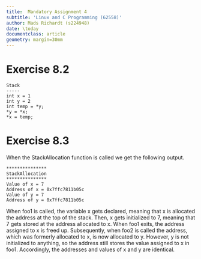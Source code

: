 ```yaml
---
title:  Mandatory Assignment 4
subtitle: 'Linux and C Programming (62558)'
author: Mads Richardt (s224948)
date: \today
documentclass: article
geometry: margin=30mm
---
```


# Exercise 8.2

```
Stack
-----
int x = 1
int y = 2
int temp = *y;
*y = *x;
*x = temp;
```

# Exercise 8.3
When the StackAllocation function is called we get the following output.

```
***************
StackAllocation
***************
Value of x = 7
Address of x = 0x7ffc7811b05c
Value of y = 7
Address of y = 0x7ffc7811b05c
```
When foo1 is called, the variable x gets declared, meaning that x is allocated the address at the top of the stack. Then, x gets initialized to 7, meaning that 7 gets stored at the address allocated to x. When foo1 exits, the address assigned to x is freed up.
Subsequently, when foo2 is called the address, which was formerly allocated to x, is now allocated to y. However, y is not initialized to anything, so the address still stores the value assigned to x in foo1.
Accordingly, the addresses  and values of x and y are identical.
